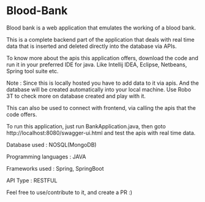 # Blood-Bank
Blood bank is a web application that emulates the working of a blood bank.

This is a complete backend part of the application that deals with real time data that is inserted and deleted directly into the database via APIs.

To know more about the apis this application offers, download the code and run it in your preferred IDE for java.
Like Intellij IDEA, Eclipse, Netbeans, Spring tool suite etc.

Note : Since this is locally hosted you have to add data to it via apis. And the database will be created automatically into your local machine.
Use Robo 3T to check more on database created and play with it.

This can also be used to connect with frontend, via calling the apis that the code offers.

To run this application, just run BankApplication.java, then goto http://localhost:8080/swagger-ui.html and test the apis with real time data.

Database used : NOSQL(MongoDB)

Programming languages : JAVA

Frameworks used : Spring, SpringBoot

API Type : RESTFUL

Feel free to use/contribute to it, and create a PR :)
